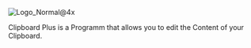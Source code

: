 ![Logo_Normal@4x](https://user-images.githubusercontent.com/111374403/184989705-ec4e718a-9d8a-49c2-a8b1-c8b22bbecc60.png)

Clipboard Plus is a Programm that allows you to edit the Content of your Clipboard. 

